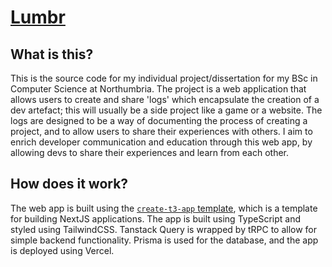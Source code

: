 # [Lumbr](https://lumbr.app)

## What is this?
This is the source code for my individual project/dissertation for my BSc in Computer Science at Northumbria. The project is a web application that allows users to create and share 'logs' which encapsulate the creation of a dev artefact; this will usually be a side project like a game or a website. The logs are designed to be a way of documenting the process of creating a project, and to allow users to share their experiences with others. I aim to enrich developer communication and education through this web app, by allowing devs to share their experiences and learn from each other.

## How does it work?
The web app is built using the [`create-t3-app` template](https://create.t3.gg/), which is a template for building NextJS applications. The app is built using TypeScript and styled using TailwindCSS. Tanstack Query is wrapped by tRPC to allow for simple backend functionality. Prisma is used for the database, and the app is deployed using Vercel.